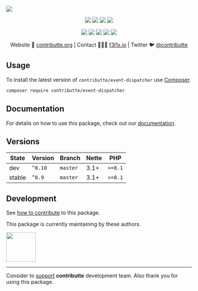 ![](https://heatbadger.now.sh/github/readme/contributte/event-dispatcher/)

<p align=center>
  <a href="https://github.com/contributte/event-dispatcher/actions"><img src="https://badgen.net/github/checks/contributte/event-dispatcher/master?cache=300"></a>
  <a href="https://coveralls.io/r/contributte/event-dispatcher"><img src="https://badgen.net/coveralls/c/github/contributte/event-dispatcher?cache=300"></a>
  <a href="https://packagist.org/packages/contributte/event-dispatcher"><img src="https://badgen.net/packagist/dm/contributte/event-dispatcher"></a>
  <a href="https://packagist.org/packages/contributte/event-dispatcher"><img src="https://badgen.net/packagist/v/contributte/event-dispatcher"></a>
</p>
<p align=center>
  <a href="https://packagist.org/packages/contributte/event-dispatcher"><img src="https://badgen.net/packagist/php/contributte/event-dispatcher"></a>
  <a href="https://github.com/contributte/event-dispatcher"><img src="https://badgen.net/github/license/contributte/event-dispatcher"></a>
  <a href="https://bit.ly/ctteg"><img src="https://badgen.net/badge/support/gitter/cyan"></a>
  <a href="https://bit.ly/cttfo"><img src="https://badgen.net/badge/support/forum/yellow"></a>
  <a href="https://contributte.org/partners.html"><img src="https://badgen.net/badge/sponsor/donations/F96854"></a>
</p>

<p align=center>
Website 🚀 <a href="https://contributte.org">contributte.org</a> | Contact 👨🏻‍💻 <a href="https://f3l1x.io">f3l1x.io</a> | Twitter 🐦 <a href="https://twitter.com/contributte">@contributte</a>
</p>

## Usage

To install the latest version of `contributte/event-dispatcher` use [Composer](https://getcomposer.org).

```bash
composer require contributte/event-dispatcher
```

## Documentation

For details on how to use this package, check out our [documentation](.docs).

## Versions

| State       | Version | Branch   | Nette | PHP     |
|-------------|---------|----------|-------|---------|
| dev         | `^0.10` | `master` | 3.1+  | `>=8.1` |
| stable      | `^0.9`  | `master` | 3.1+  | `>=8.1` |

## Development

See [how to contribute](https://contributte.org/contributing.html) to this package.

This package is currently maintaining by these authors.

<a href="https://github.com/f3l1x">
  <img width="80" height="80" src="https://avatars2.githubusercontent.com/u/538058?v=3&s=80">
</a>

-----

Consider to [support](https://contributte.org/partners.html) **contributte** development team.
Also thank you for using this package.
